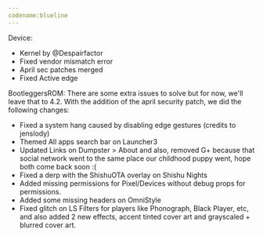 ```yaml
---
codename:blueline
---
```

Device:
* Kernel by @Despairfactor
* Fixed vendor mismatch error
* April sec patches merged
* Fixed Active edge

BootleggersROM:
There are some extra issues to solve but for now, we'll leave that to 4.2. With the addition of the april security patch, we did the following changes:

* Fixed a system hang caused by disabling edge gestures (credits to jenslody)
* Themed All apps search bar on Launcher3 
* Updated Links on Dumpster > About and also, removed G+ because that social network went to the same place our childhood puppy went, hope both come back soon :(
* Fixed a derp with the ShishuOTA overlay on Shishu Nights
* Added missing permissions for Pixel/Devices without debug props for permissions.
* Added some missing headers on OmniStyle
* Fixed glitch on LS Filters for players like Phonograph, Black Player, etc, and also added 2 new effects, accent tinted cover art and grayscaled + blurred cover art.
